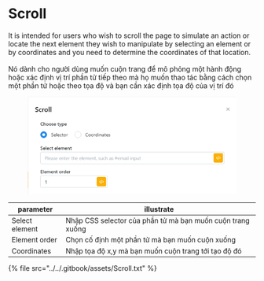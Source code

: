 # Scroll

It is intended for users who wish to scroll the page to simulate an action or locate the next element they wish to manipulate by selecting an element or by coordinates and you need to determine the coordinates of that location.\
\
Nó dành cho người dùng muốn cuộn trang để mô phỏng một hành động hoặc xác định vị trí phần tử tiếp theo mà họ muốn thao tác bằng cách chọn một phần tử hoặc theo tọa độ và bạn cần xác định tọa độ của vị trí đó

<figure><img src="../../.gitbook/assets/Scroll.png" alt=""><figcaption></figcaption></figure>

| parameter      | illustrate                                                 |
| -------------- | ---------------------------------------------------------- |
| Select element | Nhập CSS selector của phần tử mà bạn muốn cuộn trang xuống |
| Element order  | Chọn cố định một phần tử mà bạn muốn cuộn xuống            |
| Coordinates    | Nhập tọa độ x,y mà bạn muốn cuộn trang tới tạo độ đó       |

{% file src="../../.gitbook/assets/Scroll.txt" %}
